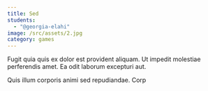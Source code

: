 ```yaml
---
title: Sed
students:
  - "@georgia-elahi"
image: /src/assets/2.jpg
category: games
---
```

Fugit quia quis ex dolor est provident aliquam. Ut impedit molestiae perferendis amet. Ea odit laborum excepturi aut.

Quis illum corporis animi sed repudiandae. Corp